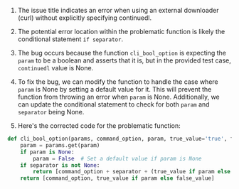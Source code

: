 1. The issue title indicates an error when using an external downloader (curl) without explicitly specifying continuedl.

2. The potential error location within the problematic function is likely the conditional statement `if separator`. 

3. The bug occurs because the function `cli_bool_option` is expecting the `param` to be a boolean and asserts that it is, but in the provided test case, `continuedl` value is None.

4. To fix the bug, we can modify the function to handle the case where `param` is None by setting a default value for it. This will prevent the function from throwing an error when `param` is None. Additionally, we can update the conditional statement to check for both `param` and `separator` being None. 

5. Here's the corrected code for the problematic function:

```python
def cli_bool_option(params, command_option, param, true_value='true', false_value='false', separator=None):
    param = params.get(param)
    if param is None:
        param = False  # Set a default value if param is None
    if separator is not None:
        return [command_option + separator + (true_value if param else false_value)]
    return [command_option, true_value if param else false_value]
```